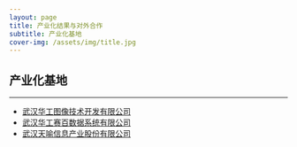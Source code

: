 ```yaml
---
layout: page
title: 产业化结果与对外合作
subtitle: 产业化基地
cover-img: /assets/img/title.jpg
---
```

<!--
 * @Author: Conghao Wong
 * @Date: 2023-03-13 23:38:15
 * @LastEditors: Conghao Wong
 * @LastEditTime: 2023-03-13 23:38:26
 * @Description: file content
 * @Github: https://cocoon2wong.github.io
 * Copyright 2023 Conghao Wong, All Rights Reserved.
-->

## 产业化基地

---

- [武汉华工图像技术开发有限公司](https://www.hgimage.com/)
- [武汉华工赛百数据系统有限公司](https://www.hgcyberdata.com/)
- [武汉天喻信息产业股份有限公司](http://www.whty.com.cn/)
